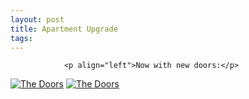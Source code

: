 ```yaml
---
layout: post
title: Apartment Upgrade
tags:
---
```



                <p align="left">Now with new doors:</p>
<p align="left"><a class="imagelink" title="The Doors" href="/uploads/door21.jpg"><img id="image544" alt="The Doors" src="/uploads/door21.thumbnail.jpg" /></a> <a class="imagelink" title="The Doors" href="/uploads/door11.jpg"><img id="image543" alt="The Doors" src="/uploads/door11.thumbnail.jpg" /></a></p>
